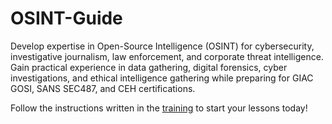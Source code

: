 # OSINT-Guide

Develop expertise in Open-Source Intelligence (OSINT) for cybersecurity, investigative journalism, law enforcement, and corporate threat intelligence. Gain practical experience in data gathering, digital forensics, cyber investigations, and ethical intelligence gathering while preparing for GIAC GOSI, SANS SEC487, and CEH certifications.

Follow the instructions written in the [training](training.md) to start your lessons today!
